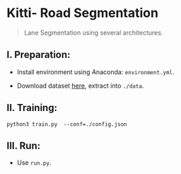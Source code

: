 # Kitti- Road Segmentation
> Lane Segmentation using several architectures.

## I. Preparation:

- Install environment using Anaconda: `environment.yml`.

- Download dataset [here](), extract into `./data`.

## II. Training:

```
python3 train.py  --conf=./config.json
```

## III. Run:

- Use `run.py`.